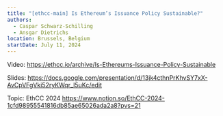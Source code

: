 ```yaml
---
title: "[ethcc-main] Is Ethereum’s Issuance Policy Sustainable?"
authors:
  - Caspar Schwarz-Schilling
  - Ansgar Dietrichs
location: Brussels, Belgium
startDate: July 11, 2024
---
```


Video: <https://ethcc.io/archive/Is-Ethereums-Issuance-Policy-Sustainable>

Slides: <https://docs.google.com/presentation/d/13jk4cthnPrKhvSY7xX-AvCpVFgVki52ryKWqr_l5uKc/edit>

Topic: EthCC 2024 <https://www.notion.so/EthCC-2024-1cfd98955541816db85ae65026ada2a8?pvs=21>

